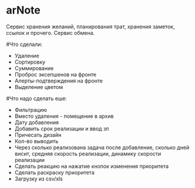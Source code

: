 # arNote
Сервис хранения желаний, планирования трат, хранения заметок, ссылок и прочего. Сервис обмена.


#Что сделали:

* Удаление
* Сортировку
* Суммирование
* Проброс эксепшенов на фронте
* Алерты-подтверждения на фронте
* Выделение цветом 


#Что надо сделать еше:

* Фильтрацию
* Вместо удаления - помещение в архив
* Дату добавления
* Добавить срок реализации и ввод зп
* Причесать дизайн
* Кол-во выводить
* Через сколько реализована задача после добавление, сколько дней висит, средняя скорость реализации, динамику скорости реализации
* Сделать реакцию на нажатие кнопок изменения приоритета
* Сделать раскраску приоритета
* Загрузку из csv/xls
